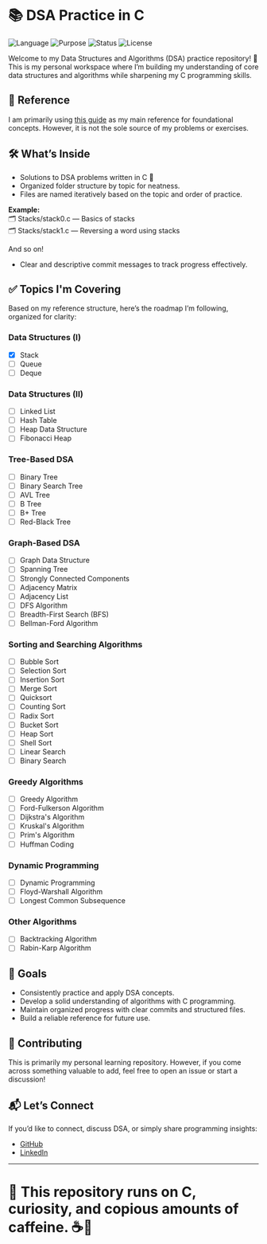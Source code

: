 # 📚 DSA Practice in C

![Language](https://img.shields.io/badge/Language-C-blue)
![Purpose](https://img.shields.io/badge/Purpose-DSA%20Practice-orange)
![Status](https://img.shields.io/badge/Status-Active-brightgreen)
![License](https://img.shields.io/badge/License-MIT-lightgrey)

Welcome to my Data Structures and Algorithms (DSA) practice repository! 🚀  
This is my personal workspace where I’m building my understanding of core data structures and algorithms while sharpening my C programming skills.

## 📌 Reference
I am primarily using [this guide](https://www.programiz.com/dsa/getting-started) as my main reference for foundational concepts. However, it is not the sole source of my problems or exercises.

## 🛠️ What’s Inside
- Solutions to DSA problems written in C 🧩
- Organized folder structure by topic for neatness.
- Files are named iteratively based on the topic and order of practice.

**Example:**  
🗂️ Stacks/stack0.c — Basics of stacks  
🗂️ Stacks/stack1.c — Reversing a word using stacks

And so on!

- Clear and descriptive commit messages to track progress effectively.

## ✅ Topics I'm Covering

Based on my reference structure, here’s the roadmap I’m following, organized for clarity:

### Data Structures (I)
- [x] Stack
- [ ] Queue
- [ ] Deque

### Data Structures (II)
- [ ] Linked List
- [ ] Hash Table
- [ ] Heap Data Structure
- [ ] Fibonacci Heap

### Tree-Based DSA
- [ ] Binary Tree
- [ ] Binary Search Tree
- [ ] AVL Tree
- [ ] B Tree
- [ ] B+ Tree
- [ ] Red-Black Tree

### Graph-Based DSA
- [ ] Graph Data Structure
- [ ] Spanning Tree
- [ ] Strongly Connected Components
- [ ] Adjacency Matrix
- [ ] Adjacency List
- [ ] DFS Algorithm
- [ ] Breadth-First Search (BFS)
- [ ] Bellman-Ford Algorithm

### Sorting and Searching Algorithms
- [ ] Bubble Sort
- [ ] Selection Sort
- [ ] Insertion Sort
- [ ] Merge Sort
- [ ] Quicksort
- [ ] Counting Sort
- [ ] Radix Sort
- [ ] Bucket Sort
- [ ] Heap Sort
- [ ] Shell Sort
- [ ] Linear Search
- [ ] Binary Search

### Greedy Algorithms
- [ ] Greedy Algorithm
- [ ] Ford-Fulkerson Algorithm
- [ ] Dijkstra's Algorithm
- [ ] Kruskal's Algorithm
- [ ] Prim's Algorithm
- [ ] Huffman Coding

### Dynamic Programming
- [ ] Dynamic Programming
- [ ] Floyd-Warshall Algorithm
- [ ] Longest Common Subsequence

### Other Algorithms
- [ ] Backtracking Algorithm
- [ ] Rabin-Karp Algorithm

## 🚀 Goals
- Consistently practice and apply DSA concepts.
- Develop a solid understanding of algorithms with C programming.
- Maintain organized progress with clear commits and structured files.
- Build a reliable reference for future use.

## 🤝 Contributing
This is primarily my personal learning repository. However, if you come across something valuable to add, feel free to open an issue or start a discussion!

## 📬 Let’s Connect
If you’d like to connect, discuss DSA, or simply share programming insights:

- [GitHub](https://github.com/maurya-doshi)
- [LinkedIn](https://linkedin.com/in/maurya-doshi)

---

# 🧩 This repository runs on **C**, **curiosity**, and **copious amounts of caffeine**. ☕️🚀
